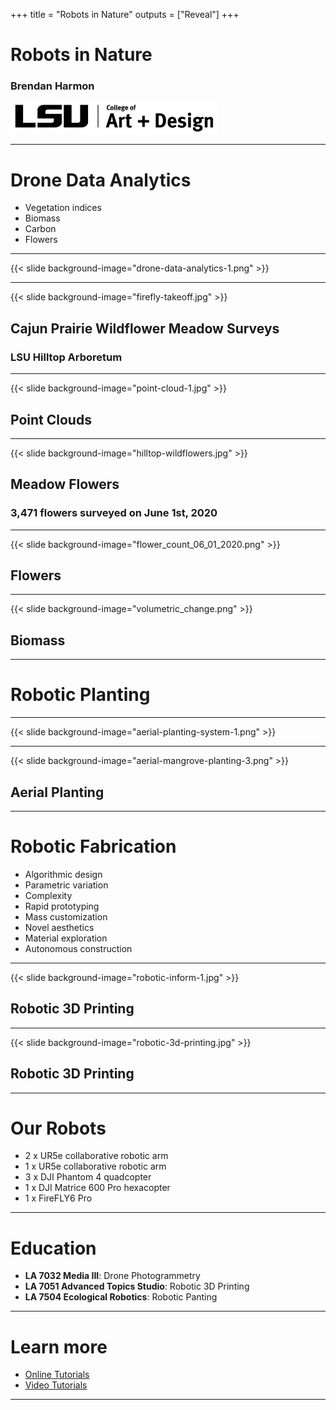 +++
title = "Robots in Nature"
outputs = ["Reveal"]
+++

# Robots in Nature
### Brendan Harmon
<img height="50px" src="lsu-coad-logo.png">

---

# Drone Data Analytics
* Vegetation indices
* Biomass
* Carbon
* Flowers

---

{{< slide background-image="drone-data-analytics-1.png" >}}

---

{{< slide background-image="firefly-takeoff.jpg" >}}
## Cajun Prairie Wildflower Meadow Surveys
### LSU Hilltop Arboretum

---

{{< slide background-image="point-cloud-1.jpg" >}}
## Point Clouds

---

{{< slide background-image="hilltop-wildflowers.jpg" >}}
## Meadow Flowers
### 3,471 flowers surveyed on June 1st, 2020

---

{{< slide background-image="flower_count_06_01_2020.png" >}}
## Flowers

---

{{< slide background-image="volumetric_change.png" >}}
## Biomass

---

# Robotic Planting

---

{{< slide background-image="aerial-planting-system-1.png" >}}

---

{{< slide background-image="aerial-mangrove-planting-3.png" >}}
## Aerial Planting

---

# Robotic Fabrication

* Algorithmic design
* Parametric variation
* Complexity
* Rapid prototyping
* Mass customization
* Novel aesthetics
* Material exploration
* Autonomous construction

---

{{< slide background-image="robotic-inform-1.jpg" >}}
## Robotic 3D Printing

---

{{< slide background-image="robotic-3d-printing.jpg" >}}
## Robotic 3D Printing

---

# Our Robots
* 2 x UR5e collaborative robotic arm
* 1 x UR5e collaborative robotic arm
* 3 x DJI Phantom 4 quadcopter
* 1 x DJI Matrice 600 Pro hexacopter
* 1 x FireFLY6 Pro

---

# Education
* **LA 7032 Media III**: Drone Photogrammetry
* **LA 7051 Advanced Topics Studio**: Robotic 3D Printing
* **LA 7504 Ecological Robotics**: Robotic Panting

---

# Learn more
* [Online Tutorials](http://baharmon.github.io/courses)
* [Video Tutorials](https://www.youtube.com/channel/UCmGEF6Bf1SO92oLQoGCPDTw)

---
